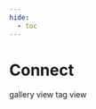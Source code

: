 ```yaml
---
hide:
  - toc
---
```


<h1 id="title">Connect</h1>
<!-- two buttons to toggle between gallery view and tag view -->
<span class="btn btn-on" onclick="window.location.href = '../'">
	gallery view
</span>
<span class="btn btn-off" onclick="window.location.href = 'tags'">
	tag view
</span>

<div class="gallery"></div> 

<script>

// --------------------------------	//
//                            		//
//	  Initialize			    	//
//                            		//
// -------------------------------- //

let section = 'connect'

function init(){

	// --------------------------------	//
	// Loop through project data		//
	// -------------------------------- //
	counter = 0;

	// filter data by tag, default is all
	let tag = urlParams.get('tag');
	if (tag) {
		document.querySelector('.gallery').innerHTML = '';
		data[section].values.forEach(function(row) {
			let tags = row[6].split(',');
			if (tags.map(function(x) { return x.trim() }).includes(tag)) {
				addGalleryItem(row,counter);
			}
			counter++;
		});
	} else {
		data[section].values.forEach(function(row) {
			addGalleryItem(row,counter);
			counter++;
		});
	}

}

</script>